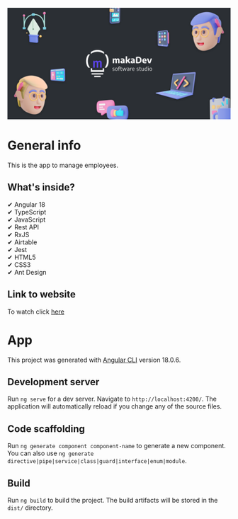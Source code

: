 ![cover](./public/cover.png)

# General info

This is the app to manage employees.
<br />

## What's inside?

✔ Angular 18<br />
✔ TypeScript<br />
✔ JavaScript<br />
✔ Rest API<br />
✔ RxJS<br />
✔ Airtable<br />
✔ Jest<br />
✔ HTML5<br />
✔ CSS3<br />
✔ Ant Design<br />

## Link to website

To watch click [here]

[here]: https://employess.netlify.app/

# App

This project was generated with [Angular CLI](https://github.com/angular/angular-cli) version 18.0.6.

## Development server

Run `ng serve` for a dev server. Navigate to `http://localhost:4200/`. The application will automatically reload if you change any of the source files.

## Code scaffolding

Run `ng generate component component-name` to generate a new component. You can also use `ng generate directive|pipe|service|class|guard|interface|enum|module`.

## Build

Run `ng build` to build the project. The build artifacts will be stored in the `dist/` directory.
